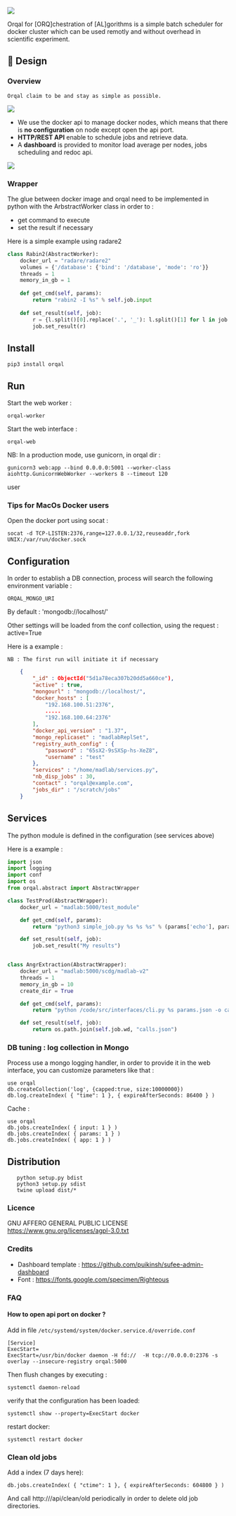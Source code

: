 ![](orqal/static/images/orqal.svg) 

Orqal for [ORQ]chestration of [AL]gorithms is a simple batch scheduler for docker cluster which can be used remotly and without overhead in scientific experiment.

## 📐 Design

### Overview
	Orqal claim to be and stay as simple as possible. 
![](orqal/static/images/orqal_overview.svg)

- We use the docker api to manage docker nodes, which means that there is **no configuration** on node except open the api port. 
- **HTTP/REST API** enable to schedule jobs and retrieve data.
- A **dashboard** is provided to monitor load average per nodes, jobs scheduling and redoc api.

![](orqal/static/images/dashboard.png)

### Wrapper

The glue between docker image and orqal need to be implemented in python with the ArbstractWorker class in order to :
- get command to execute
- set the result if necessary

Here is a simple example using radare2 

	
```python
class Rabin2(AbstractWorker):
    docker_url = "radare/radare2"
    volumes = {'/database': {'bind': '/database', 'mode': 'ro'}}
    threads = 1
    memory_in_gb = 1
	
    def get_cmd(self, params):
        return "rabin2 -I %s" % self.job.input
	
    def set_result(self, job):
        r = {l.split()[0].replace('.', '_'): l.split()[1] for l in job.stdout if len(l.split()) == 2}
        job.set_result(r)
```

## Install 

    pip3 install orqal 

## Run 


Start the web worker : 

    orqal-worker


Start the web interface : 

    orqal-web
    
NB: In a production mode, use gunicorn, in orqal dir : 

    gunicorn3 web:app --bind 0.0.0.0:5001 --worker-class aiohttp.GunicornWebWorker --workers 8 --timeout 120
user

### Tips for MacOs Docker users

Open the docker port using socat :

    socat -d TCP-LISTEN:2376,range=127.0.0.1/32,reuseaddr,fork UNIX:/var/run/docker.sock
    

## Configuration 

In order to establish a DB connection, process will search the following environment variable : 
    
    ORQAL_MONGO_URI

By default :  'mongodb://localhost/'

Other settings will be loaded from the conf collection, using the request : active=True

Here is a example : 

`NB : The first run will initiate it if necessary`

```json
    {
        "_id" : ObjectId("5d1a78eca307b20dd5a660ce"),
        "active" : true,
        "mongourl" : "mongodb://localhost/",
        "docker_hosts" : [ 
            "192.168.100.51:2376", 
            .....
            "192.168.100.64:2376"
        ],
        "docker_api_version" : "1.37",
        "mongo_replicaset" : "madlabReplSet",
        "registry_auth_config" : {
            "password" : "65sX2-9sSXSp-hs-XeZ8",
            "username" : "test"
        },
        "services" : "/home/madlab/services.py",
        "nb_disp_jobs" : 30,
        "contact" : "orqal@example.com",
        "jobs_dir" : "/scratch/jobs"
    }
```




## Services

The python module is defined in the configuration (see services above)

Here is a example : 

```python
import json
import logging
import conf
import os
from orqal.abstract import AbstractWrapper

class TestProd(AbstractWrapper):
    docker_url = "madlab:5000/test_module"

    def get_cmd(self, params):
        return "python3 simple_job.py %s %s %s" % (params['echo'], params['time'], params['exit_code'])

    def set_result(self, job):
        job.set_result("My results")


class AngrExtraction(AbstractWrapper):
    docker_url = "madlab:5000/scdg/madlab-v2"
    threads = 1
    memory_in_gb = 10
    create_dir = True

    def get_cmd(self, params):
        return "python /code/src/interfaces/cli.py %s params.json -o calls.json" % self.job.input

    def set_result(self, job):
        return os.path.join(self.job.wd, "calls.json")
```



### DB tuning : log collection in Mongo 

Process use a mongo logging handler, in order to provide it in the web interface, you can customize parameters like that : 

    use orqal
    db.createCollection('log', {capped:true, size:10000000}) 
    db.log.createIndex( { "time": 1 }, { expireAfterSeconds: 86400 } )


Cache : 

    use orqal
    db.jobs.createIndex( { input: 1 } )
    db.jobs.createIndex( { params: 1 } )
    db.jobs.createIndex( { app: 1 } )



## Distribution

```	
   python setup.py bdist
   python3 setup.py sdist
   twine upload dist/*
```

### Licence

GNU AFFERO GENERAL PUBLIC LICENSE
https://www.gnu.org/licenses/agpl-3.0.txt

### Credits 

- Dashboard template : https://github.com/puikinsh/sufee-admin-dashboard
- Font : https://fonts.google.com/specimen/Righteous

### FAQ 
#### How to open api port on docker ?

Add in file `/etc/systemd/system/docker.service.d/override.conf`

    [Service]
    ExecStart=
    ExecStart=/usr/bin/docker daemon -H fd://  -H tcp://0.0.0.0:2376 -s overlay --insecure-registry orqal:5000
    

Then flush changes by executing :
    
    systemctl daemon-reload

verify that the configuration has been loaded:
    
    systemctl show --property=ExecStart docker

restart docker:
    
    systemctl restart docker




### Clean old jobs

Add a index (7 days here):

	db.jobs.createIndex( { "ctime": 1 }, { expireAfterSeconds: 604800 } )

And call http://<server>/api/clean/old periodically in order to delete old job directories.

